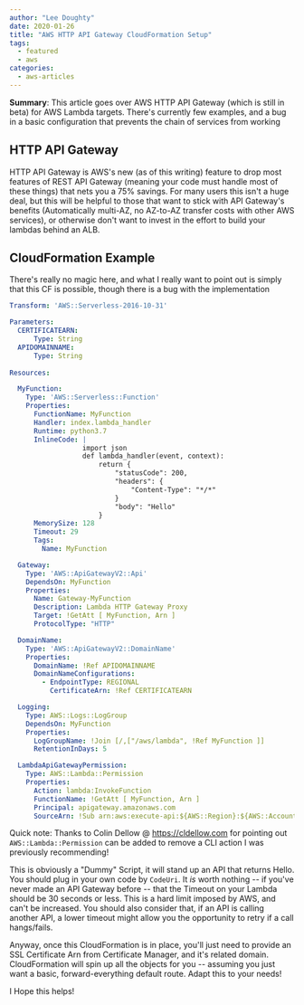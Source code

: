 ```yaml
---
author: "Lee Doughty"
date: 2020-01-26
title: "AWS HTTP API Gateway CloudFormation Setup"
tags:
  - featured
  - aws
categories:
  - aws-articles
---
```


**Summary**: This article goes over AWS HTTP API Gateway (which is still in beta) for AWS Lambda targets. There's currently few examples, and a bug in a basic configuration that prevents the chain of services from working

<!--more-->

## HTTP API Gateway

HTTP API Gateway is AWS's new (as of this writing) feature to drop most features of REST API Gateway (meaning your code must handle most of these things) that nets you a 75% savings. For many users this isn't a huge deal, but this will be helpful to those that want to stick with API Gateway's benefits (Automatically multi-AZ, no AZ-to-AZ transfer costs with other AWS services), or otherwise don't want to invest in the effort to build your lambdas behind an ALB.

## CloudFormation Example

There's really no magic here, and what I really want to point out is simply that this CF is possible, though there is a bug with the implementation

```yaml
Transform: 'AWS::Serverless-2016-10-31'

Parameters: 
  CERTIFICATEARN:
      Type: String
  APIDOMAINNAME:
      Type: String
  
Resources:

  MyFunction:
    Type: 'AWS::Serverless::Function'
    Properties:
      FunctionName: MyFunction
      Handler: index.lambda_handler
      Runtime: python3.7
      InlineCode: |
                  import json
                  def lambda_handler(event, context):
                      return {
                          "statusCode": 200,
                          "headers": {
                              "Content-Type": "*/*"
                          }
                          "body": "Hello"
                      }
      MemorySize: 128
      Timeout: 29
      Tags:
        Name: MyFunction

  Gateway:
    Type: 'AWS::ApiGatewayV2::Api'
    DependsOn: MyFunction
    Properties:
      Name: Gateway-MyFunction
      Description: Lambda HTTP Gateway Proxy
      Target: !GetAtt [ MyFunction, Arn ]
      ProtocolType: "HTTP"

  DomainName:
    Type: 'AWS::ApiGatewayV2::DomainName'
    Properties:
      DomainName: !Ref APIDOMAINNAME
      DomainNameConfigurations:
        - EndpointType: REGIONAL
          CertificateArn: !Ref CERTIFICATEARN

  Logging:
    Type: AWS::Logs::LogGroup
    DependsOn: MyFunction
    Properties: 
      LogGroupName: !Join [/,["/aws/lambda", !Ref MyFunction ]]
      RetentionInDays: 5

  LambdaApiGatewayPermission:
    Type: AWS::Lambda::Permission
    Properties:
      Action: lambda:InvokeFunction
      FunctionName: !GetAtt [ MyFunction, Arn ]
      Principal: apigateway.amazonaws.com
      SourceArn: !Sub arn:aws:execute-api:${AWS::Region}:${AWS::AccountId}:${Gateway}/*
```

Quick note: Thanks to Colin Dellow @ https://cldellow.com for pointing out `AWS::Lambda::Permission` can be added to remove a CLI action I was previously recommending!

This is obviously a "Dummy" Script, it will stand up an API that returns Hello. You should plug in your own code by `CodeUri`. It _is_ worth nothing -- if you've never made an API Gateway before -- that the Timeout on your Lambda should be 30 seconds or less. This is a hard limit imposed by AWS, and can't be increased. You should also consider that, if an API is calling another API, a lower timeout might allow you the opportunity to retry if a call hangs/fails.

Anyway, once this CloudFormation is in place, you'll just need to provide an SSL Certificate Arn from Certificate Manager, and it's related domain. CloudFormation will spin up all the objects for you -- assuming you just want a basic, forward-everything default route. Adapt this to your needs!

I Hope this helps!
